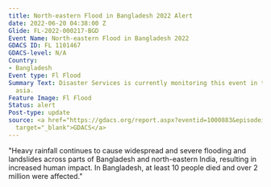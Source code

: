 ```yaml
---
title: North-eastern Flood in Bangladesh 2022 Alert
date: 2022-06-20 04:38:00 Z
Glide: FL-2022-000217-BGD
Event Name: North-eastern Flood in Bangladesh 2022
GDACS ID: FL 1101467
GDACS-level: N/A
Country:
- Bangladesh
Event type: Fl Flood
Summary Text: Disaster Services is currently monitoring this event in the southern
  asia.
Feature Image: Fl Flood
Status: alert
Post-type: update
source: <a href="https://gdacs.org/report.aspx?eventid=1000883&episodeid=17&eventtype=TC"
  target="_blank">GDACS</a>
---
```


"Heavy rainfall continues to cause widespread and severe flooding and landslides across parts of Bangladesh and north-eastern India, resulting in increased human impact. In Bangladesh, at least 10 people died and over 2 million were affected."